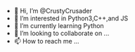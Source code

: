 - 👋 Hi, I’m @CrustyCrusader
- 👀 I’m interested in Python3,C++,and JS
- 🌱 I’m currently learning Python
- 💞️ I’m looking to collaborate on ...
- 📫 How to reach me ...

<!---
CrustyCrusader/CrustyCrusader is a ✨ special ✨ repository because its `README.md` (this file) appears on your GitHub profile.
You can click the Preview link to take a look at your changes.
--->
